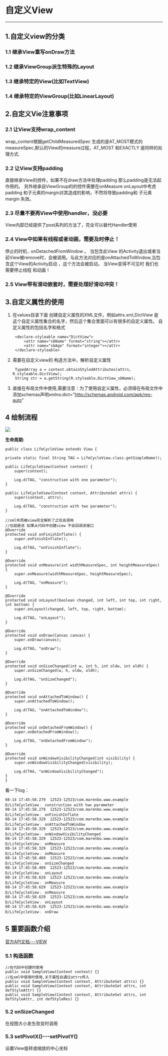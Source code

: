 # 自定义View
---
## 1.自定义view的分类
### 1.1 继承View重写onDraw方法
### 1.2 继承ViewGroup派生特殊的Layout
### 1.3 继承特定的View(比如TextView)
### 1.4 继承特定的ViewGroup(比如LinearLayout)

## 2.自定义Vie注意事项
### 2.1 让View支持wrap\_content
wrap\_content根据getChildMeasuredSpec 生成的是AT_MOST模式的measureSpec,默认的View的measure过程，AT\_MOST 和EXACTLY 是同样的处理方式.

### 2.2 让View支持padding
直接继承View的控件，如果不在draw方法中处理padding 那么padding是无法起作用的。 另外继承自ViewGroup的的控件需要在onMeasure onLayout中考虑padding 和子元素的margin对其造成的影响，不然将导致padding和 子元素margin 失效。

### 2.3 尽量不要再View中使用handler，没必要
View内部已经提供了post系列的方法了，完全可以替代Handler使用 

### 2.4 View中如果有线程或者动画，需要及时停止！
停止的时机.. onDetachedFromWindow 。  当包含此View 的Activity退出或者当前View被remove时，会被调用。与此方法对应的是onAttachedToWindow,当包含这个View的Activity启动 ，这个方法会被启动。 当View变得不可见时 我们也需要停止线程 和动画！

### 2.5 View带有滑动嵌套时，需要处理好滑动冲突！

## 3.自定义属性的使用
1. 在values目录下面 创建自定义属性的XML文件，例如attrs.xml,DictView 是这个自定义属性集合的名字，然后这个集合里面可以有很多的自定义属性。 自定义属性的包括名字和格式
	    
		<declare-styleable name="DictView">
        	<attr name="sbName" format="string"></attr>
        	<attr name="sbAge" format="integer"></attr>
    	</declare-styleable>

2. 需要在自定义view的 构造方法中，解析自定义属性

		TypedArray a = context.obtainStyledAttributes(attrs, R.styleable.DictView);
        String str = a.getString(R.styleable.DictView_sbName);
3. 直接在布局文件中使用,需要注意：为了使用自定义属性，必须得在布局文件中添加schemas声明xmlns:dict="http://schemas.android.com/apk/res-auto"



## 4 绘制流程

![](http://ww1.sinaimg.cn/large/6ab93b35gy1fikjvk8monj20fc0heaay.jpg)

**生命周期:**

	public class LifeCycleView extends View {

    private static final String TAG = LifeCycleView.class.getSimpleName();

    public LifeCycleView(Context context) {
        super(context);

        Log.d(TAG, "construction with one parameter");
    }

    public LifeCycleView(Context context, AttributeSet attrs) {
        super(context, attrs);

        Log.d(TAG, "construction with two parameter");
    }

    //xml布局被view完全解析了之后会调用
    //也就是说 如果从代码中创建view 不会回调该接口
    @Override
    protected void onFinishInflate() {
        super.onFinishInflate();

        Log.d(TAG, "onFinishInflate");
    }

    @Override
    protected void onMeasure(int widthMeasureSpec, int heightMeasureSpec) {
        super.onMeasure(widthMeasureSpec, heightMeasureSpec);

        Log.d(TAG, "onMeasure");
    }

    @Override
    protected void onLayout(boolean changed, int left, int top, int right, int bottom) {
        super.onLayout(changed, left, top, right, bottom);

        Log.d(TAG, "onLayout");
    }

    @Override
    protected void onDraw(Canvas canvas) {
        super.onDraw(canvas);

        Log.d(TAG, "onDraw");
    }

    @Override
    protected void onSizeChanged(int w, int h, int oldw, int oldh) {
        super.onSizeChanged(w, h, oldw, oldh);

        Log.d(TAG, "onSizeChanged");
    }

    @Override
    protected void onAttachedToWindow() {
        super.onAttachedToWindow();

        Log.d(TAG, "onAttachedToWindow");
    }

    @Override
    protected void onDetachedFromWindow() {
        super.onDetachedFromWindow();

        Log.d(TAG, "onDetachedFromWindow");
    }

    @Override
    protected void onWindowVisibilityChanged(int visibility) {
        super.onWindowVisibilityChanged(visibility);

        Log.d(TAG, "onWindowVisibilityChanged");
    }
	}

看一下log：

	08-14 17:45:58.279  12523-12523/com.marenbo.www.example D/LifeCycleView﹕ construction with two parameter
	08-14 17:45:58.279  12523-12523/com.marenbo.www.example D/LifeCycleView﹕ onFinishInflate
	08-14 17:45:58.329  12523-12523/com.marenbo.www.example D/LifeCycleView﹕ onAttachedToWindow
	08-14 17:45:58.329  12523-12523/com.marenbo.www.example D/LifeCycleView﹕ onWindowVisibilityChanged
	08-14 17:45:58.329  12523-12523/com.marenbo.www.example D/LifeCycleView﹕ onMeasure
	08-14 17:45:58.329  12523-12523/com.marenbo.www.example D/LifeCycleView﹕ onMeasure
	08-14 17:45:58.469  12523-12523/com.marenbo.www.example D/LifeCycleView﹕ onSizeChanged
	08-14 17:45:58.469  12523-12523/com.marenbo.www.example D/LifeCycleView﹕ onLayout
	08-14 17:45:58.629  12523-12523/com.marenbo.www.example D/LifeCycleView﹕ onMeasure
	08-14 17:45:58.629  12523-12523/com.marenbo.www.example D/LifeCycleView﹕ onMeasure
	08-14 17:45:58.629  12523-12523/com.marenbo.www.example D/LifeCycleView﹕ onLayout
	08-14 17:45:58.629  12523-12523/com.marenbo.www.example D/LifeCycleView﹕ onDraw

## 5 重要函数介绍
[官方API文档---VIEW](https://developer.android.com/reference/android/view/View.html)
### 5.1 构造函数
	//在代码中创建时使用
	public void SampleView(Context context) {}
	//在xml中使用时使用,关于属性会通过attrs传入
	public void SampleView(Context context, AttributeSet attrs) {}  
	public void SampleView(Context context, AttributeSet attrs, int defStyleAttr) {}  
	public void SampleView(Context context, AttributeSet attrs, int defStyleAttr, int defStyleRes) {}   


### 5.2 onSizeChanged
在视图大小发生改变时调用

### 5.3 setPivotX()---setPivotY()
设置View旋转或缩放的中心坐标